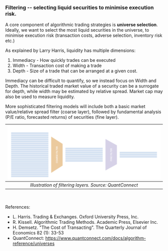 ### Filtering -- selecting liquid securities to minimise execution risk.

A core component of algorithmic trading strategies
is __universe selection__. Ideally, we want to select
the most liquid securities in the universe,
to minimise execution risk (transaction costs,
 adverse selection, inventory risk etc.)

As explained by Larry Harris, liquidity has multiple
dimensions:
1. Immediacy - How quickly trades can be executed
2. Width - Transaction cost of making a trade
3. Depth - Size of a trade that can be arranged at a given cost.

Immediacy can be difficult to quantify, so we instead focus
on Width and Depth. The historical traded market value
of a security can be a surrogate for depth, while width
may be estimated by relative spread. Market cap may also
be used to measure liquidity.

More sophisticated filtering models will include both a basic
market value/relative spread filter (coarse layer), followed by
fundamental analysis (P/E ratio, forecasted returns)
of securities (fine layer).

| ![filter_layers](./images/filtering_layers.png) | 
|:--:|
|*Illustration of filtering layers. Source: QuantConnect* |

<br></br>
References:
- L. Harris. Trading & Exchanges. Oxford University Press, Inc.
- R. Kissell. Algorithmic Trading Methods. Academic Press, Elsevier Inc.
- H. Demsetz. "The Cost of Transacting". The Quarterly Journal of Economics 82 (1): 33-53
- QuantConnect: https://www.quantconnect.com/docs/algorithm-reference/universes
